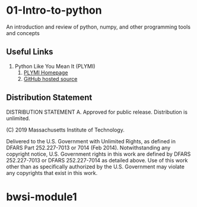 # 01-Intro-to-python
An introduction and review of python, numpy, and other programming tools and concepts

## Useful Links

1. Python Like You Mean It (PLYMI)
   1. [PLYMI Homepage](https://www.pythonlikeyoumeanit.com/)
   2. [GitHub hosted source](https://github.com/rsokl/Learning_Python)

## Distribution Statement

DISTRIBUTION STATEMENT A. Approved for public release. Distribution is unlimited.

(C) 2019 Massachusetts Institute of Technology.

Delivered to the U.S. Government with Unlimited Rights, as defined in DFARS Part 252.227-7013 or 7014 (Feb 2014). Notwithstanding any copyright notice, U.S. Government rights in this work are defined by DFARS 252.227-7013 or DFARS 252.227-7014 as detailed above. Use of this work other than as specifically authorized by the U.S. Government may violate any copyrights that exist in this work.
# bwsi-module1
